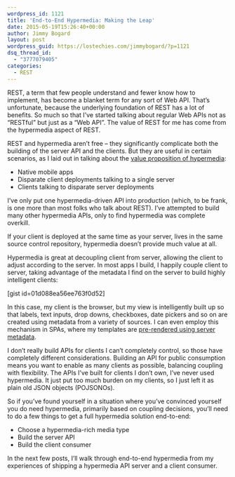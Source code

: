 ```yaml
---
wordpress_id: 1121
title: 'End-to-End Hypermedia: Making the Leap'
date: 2015-05-19T15:26:40+00:00
author: Jimmy Bogard
layout: post
wordpress_guid: https://lostechies.com/jimmybogard/?p=1121
dsq_thread_id:
  - "3777079405"
categories:
  - REST
---
```

REST, a term that few people understand and fewer know how to implement, has become a blanket term for any sort of Web API. That&#8217;s unfortunate, because the underlying foundation of REST has a lot of benefits. So much so that I&#8217;ve started talking about regular Web APIs not as &#8220;RESTful&#8221; but just as a &#8220;Web API&#8221;. The value of REST for me has come from the hypermedia aspect of REST.

REST and hypermedia aren&#8217;t free &#8211; they significantly complicate both the building of the server API and the clients. But they are useful in certain scenarios, as I laid out in talking about the [value proposition of hypermedia](https://lostechies.com/jimmybogard/2014/09/23/the-value-proposition-of-hypermedia/ "The value proposition of Hypermedia"):

  * Native mobile apps
  * Disparate client deployments talking to a single server
  * Clients talking to disparate server deployments

I&#8217;ve only put one hypermedia-driven API into production (which, to be frank, is one more than most folks who talk about REST). I&#8217;ve attempted to build many other hypermedia APIs, only to find hypermedia was complete overkill.

If your client is deployed at the same time as your server, lives in the same source control repository, hypermedia doesn&#8217;t provide much value at all.

Hypermedia is great at decoupling client from server, allowing the client to adjust according to the server. In most apps I build, I happily couple client to server, taking advantage of the metadata I find on the server to build highly intelligent clients:

[gist id=01d088ea56ee763f0d52]

In this case, my client is the browser, but my view is intelligently built up so that labels, text inputs, drop downs, checkboxes, date pickers and so on are created using metadata from a variety of sources. I can even employ this mechanism in SPAs, where my templates are [pre-rendered using server metadata](https://lostechies.com/jimmybogard/2014/08/14/conventional-html-in-asp-net-mvc-client-side-templates/ "Conventional HTML in ASP.NET MVC: Client-side templates").

I don&#8217;t really build APIs for clients I can&#8217;t completely control, so those have completely different considerations. Building an API for public consumption means you want to enable as many clients as possible, balancing coupling with flexibility. The APIs I&#8217;ve built for clients I don&#8217;t own, I&#8217;ve never used hypermedia. It just put too much burden on my clients, so I just left it as plain old JSON objects (POJSONOs).

So if you&#8217;ve found yourself in a situation where you&#8217;ve convinced yourself you do need hypermedia, primarily based on coupling decisions, you&#8217;ll need to do a few things to get a full hypermedia solution end-to-end:

  * Choose a hypermedia-rich media type
  * Build the server API
  * Build the client consumer

In the next few posts, I&#8217;ll walk through end-to-end hypermedia from my experiences of shipping a hypermedia API server and a client consumer.

&nbsp;